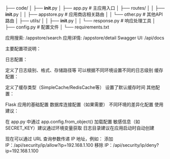 

├── code/
│   ├── __init__.py
│   ├── app.py              # 主应用入口
│   ├── routes/
│   │   ├── __init__.py
│   │   ├── appstore.py     # 应用商店相关路由
│   │   └── other.py        # 其他API路由
│   ├── utils/
│   │   ├── __init__.py
│   │   └── response.py     # 响应处理工具
│   ├── config.py           # 配置文件
│   └── requirements.txt


应用搜索: /appstore/search
应用详情: /appstore/detail
Swagger UI: /api/docs

主要配置项说明：

日志配置：

定义了日志级别、格式、存储路径等
可以根据不同环境设置不同的日志级别
缓存配置：

定义了缓存类型（SimpleCache/RedisCache等）
设置了默认缓存时间
其他配置：

Flask 应用的基础配置
数据库连接配置（如果需要）
不同环境的差异化配置
使用建议：

在 app.py 中通过 app.config.from_object() 加载配置
敏感信息（如 SECRET_KEY）建议通过环境变量获取
日志目录建议在应用启动时自动创建


现在可以通过 URL 查询参数传递 IP 地址，例如：
添加 IP：/api/security/ip/allow?ip=192.168.1.100
移除 IP：/api/security/ip/deny?ip=192.168.1.100